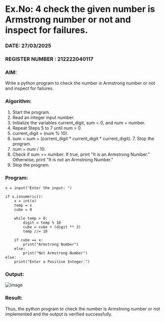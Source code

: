 # Ex.No: 4 check the given number is Armstrong number or not and inspect for failures.
### DATE: 27/03/2025                                                                        
### REGISTER NUMBER : 212222040117
### AIM: 
Write a python program to check the number is Armstrong number or not and inspect for failures.

### Algorithm:
1.  Start the program.
2.	Read an integer input number.
3.	Initialize the variables current_digit, sum = 0, and num = number.
4.	Repeat Steps 5 to 7 until num > 0
5.	current_digit = (num % 10).
6.	sum = sum + (current_digit * current_digit * current_digit). 7. Stop the program.
7.	num = num / 10.
8.	Check if sum == number. If true, print "It is an Armstrong Number." Otherwise, print "It is not an Armstrong Number."
9.	Stop the program.

### Program:
```
x = input("Enter the input: ")

if x.isnumeric(): 
    x = int(x)
    temp = x
    cube = 0

    while temp > 0: 
        digit = temp % 10
        cube = cube + (digit ** 3)
        temp //= 10

    if cube == x: 
        print("Armstrong Number")
    else: 
        print("Not Armstrong Number")
else: 
    print("Enter a Positive Integer.")
```

### Output:
![image](https://github.com/user-attachments/assets/44cc983d-bdbb-4d59-8820-37ebb0f174a5)






### Result:
Thus, the python program to check the number is Armstrong number or not implemented and the output is verified successfully.


